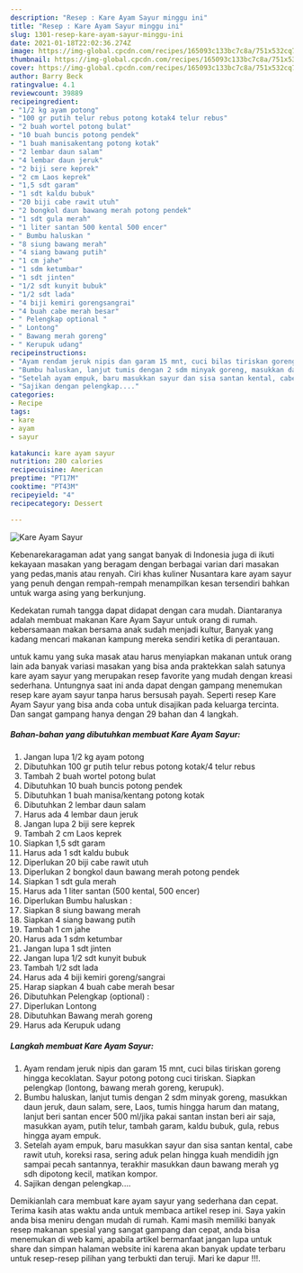 ```yaml
---
description: "Resep : Kare Ayam Sayur minggu ini"
title: "Resep : Kare Ayam Sayur minggu ini"
slug: 1301-resep-kare-ayam-sayur-minggu-ini
date: 2021-01-18T22:02:36.274Z
image: https://img-global.cpcdn.com/recipes/165093c133bc7c8a/751x532cq70/kare-ayam-sayur-foto-resep-utama.jpg
thumbnail: https://img-global.cpcdn.com/recipes/165093c133bc7c8a/751x532cq70/kare-ayam-sayur-foto-resep-utama.jpg
cover: https://img-global.cpcdn.com/recipes/165093c133bc7c8a/751x532cq70/kare-ayam-sayur-foto-resep-utama.jpg
author: Barry Beck
ratingvalue: 4.1
reviewcount: 39889
recipeingredient:
- "1/2 kg ayam potong"
- "100 gr putih telur rebus potong kotak4 telur rebus"
- "2 buah wortel potong bulat"
- "10 buah buncis potong pendek"
- "1 buah manisakentang potong kotak"
- "2 lembar daun salam"
- "4 lembar daun jeruk"
- "2 biji sere keprek"
- "2 cm Laos keprek"
- "1,5 sdt garam"
- "1 sdt kaldu bubuk"
- "20 biji cabe rawit utuh"
- "2 bongkol daun bawang merah potong pendek"
- "1 sdt gula merah"
- "1 liter santan 500 kental 500 encer"
- " Bumbu haluskan "
- "8 siung bawang merah"
- "4 siang bawang putih"
- "1 cm jahe"
- "1 sdm ketumbar"
- "1 sdt jinten"
- "1/2 sdt kunyit bubuk"
- "1/2 sdt lada"
- "4 biji kemiri gorengsangrai"
- "4 buah cabe merah besar"
- " Pelengkap optional "
- " Lontong"
- " Bawang merah goreng"
- " Kerupuk udang"
recipeinstructions:
- "Ayam rendam jeruk nipis dan garam 15 mnt, cuci bilas tiriskan goreng hingga kecoklatan. Sayur potong potong cuci tiriskan. Siapkan pelengkap (lontong, bawang merah goreng, kerupuk)."
- "Bumbu haluskan, lanjut tumis dengan 2 sdm minyak goreng, masukkan daun jeruk, daun salam, sere, Laos, tumis hingga harum dan matang, lanjut beri santan encer 500 ml/jika pakai santan instan beri air saja, masukkan ayam, putih telur, tambah garam, kaldu bubuk, gula, rebus hingga ayam empuk."
- "Setelah ayam empuk, baru masukkan sayur dan sisa santan kental, cabe rawit utuh, koreksi rasa, sering aduk pelan hingga kuah mendidih jgn sampai pecah santannya, terakhir masukkan daun bawang merah yg sdh dipotong kecil, matikan kompor."
- "Sajikan dengan pelengkap...."
categories:
- Recipe
tags:
- kare
- ayam
- sayur

katakunci: kare ayam sayur 
nutrition: 280 calories
recipecuisine: American
preptime: "PT17M"
cooktime: "PT43M"
recipeyield: "4"
recipecategory: Dessert

---
```



![Kare Ayam Sayur](https://img-global.cpcdn.com/recipes/165093c133bc7c8a/751x532cq70/kare-ayam-sayur-foto-resep-utama.jpg)

Kebenarekaragaman adat yang sangat banyak di Indonesia juga di ikuti kekayaan masakan yang beragam dengan berbagai varian dari masakan yang pedas,manis atau renyah. Ciri khas kuliner Nusantara kare ayam sayur yang penuh dengan rempah-rempah menampilkan kesan tersendiri bahkan untuk warga asing yang berkunjung.




Kedekatan rumah tangga dapat didapat dengan cara mudah. Diantaranya adalah membuat makanan Kare Ayam Sayur untuk orang di rumah. kebersamaan makan bersama anak sudah menjadi kultur, Banyak yang kadang mencari makanan kampung mereka sendiri ketika di perantauan.

untuk kamu yang suka masak atau harus menyiapkan makanan untuk orang lain ada banyak variasi masakan yang bisa anda praktekkan salah satunya kare ayam sayur yang merupakan resep favorite yang mudah dengan kreasi sederhana. Untungnya saat ini anda dapat dengan gampang menemukan resep kare ayam sayur tanpa harus bersusah payah.
Seperti resep Kare Ayam Sayur yang bisa anda coba untuk disajikan pada keluarga tercinta. Dan sangat gampang hanya dengan 29 bahan dan 4 langkah.


<!--inarticleads1-->

##### Bahan-bahan yang dibutuhkan membuat Kare Ayam Sayur:

1. Jangan lupa 1/2 kg ayam potong
1. Dibutuhkan 100 gr putih telur rebus potong kotak/4 telur rebus
1. Tambah 2 buah wortel potong bulat
1. Dibutuhkan 10 buah buncis potong pendek
1. Dibutuhkan 1 buah manisa/kentang potong kotak
1. Dibutuhkan 2 lembar daun salam
1. Harus ada 4 lembar daun jeruk
1. Jangan lupa 2 biji sere keprek
1. Tambah 2 cm Laos keprek
1. Siapkan 1,5 sdt garam
1. Harus ada 1 sdt kaldu bubuk
1. Diperlukan 20 biji cabe rawit utuh
1. Diperlukan 2 bongkol daun bawang merah potong pendek
1. Siapkan 1 sdt gula merah
1. Harus ada 1 liter santan (500 kental, 500 encer)
1. Diperlukan  Bumbu haluskan :
1. Siapkan 8 siung bawang merah
1. Siapkan 4 siang bawang putih
1. Tambah 1 cm jahe
1. Harus ada 1 sdm ketumbar
1. Jangan lupa 1 sdt jinten
1. Jangan lupa 1/2 sdt kunyit bubuk
1. Tambah 1/2 sdt lada
1. Harus ada 4 biji kemiri goreng/sangrai
1. Harap siapkan 4 buah cabe merah besar
1. Dibutuhkan  Pelengkap (optional) :
1. Diperlukan  Lontong
1. Dibutuhkan  Bawang merah goreng
1. Harus ada  Kerupuk udang




<!--inarticleads2-->

##### Langkah membuat  Kare Ayam Sayur:

1. Ayam rendam jeruk nipis dan garam 15 mnt, cuci bilas tiriskan goreng hingga kecoklatan. Sayur potong potong cuci tiriskan. Siapkan pelengkap (lontong, bawang merah goreng, kerupuk).
1. Bumbu haluskan, lanjut tumis dengan 2 sdm minyak goreng, masukkan daun jeruk, daun salam, sere, Laos, tumis hingga harum dan matang, lanjut beri santan encer 500 ml/jika pakai santan instan beri air saja, masukkan ayam, putih telur, tambah garam, kaldu bubuk, gula, rebus hingga ayam empuk.
1. Setelah ayam empuk, baru masukkan sayur dan sisa santan kental, cabe rawit utuh, koreksi rasa, sering aduk pelan hingga kuah mendidih jgn sampai pecah santannya, terakhir masukkan daun bawang merah yg sdh dipotong kecil, matikan kompor.
1. Sajikan dengan pelengkap....




Demikianlah cara membuat kare ayam sayur yang sederhana dan cepat. Terima kasih atas waktu anda untuk membaca artikel resep ini. Saya yakin anda bisa meniru dengan mudah di rumah. Kami masih memiliki banyak resep makanan spesial yang sangat gampang dan cepat, anda bisa menemukan di web kami, apabila artikel bermanfaat jangan lupa untuk share dan simpan halaman website ini karena akan banyak update terbaru untuk resep-resep pilihan yang terbukti dan teruji. Mari ke dapur !!!. 
